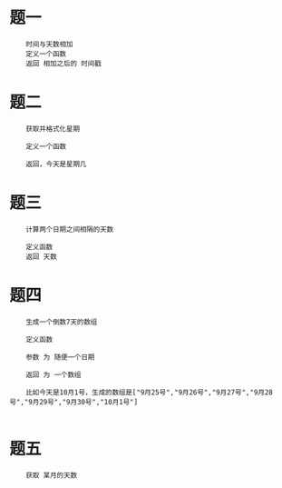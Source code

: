 #  题一
```
    时间与天数相加
    定义一个函数
    返回 相加之后的 时间戳   
```

# 题二
```
    获取并格式化星期
    
    定义一个函数

    返回，今天是星期几

```


# 题三
```
    计算两个日期之间相隔的天数

    定义函数
    返回 天数
```

# 题四
```
    生成一个倒数7天的数组

    定义函数

    参数 为 随便一个日期

    返回 为 一个数组

    比如今天是10月1号，生成的数组是["9月25号","9月26号","9月27号","9月28号","9月29号","9月30号","10月1号"]


```
# 题五
```
    获取 某月的天数

```
